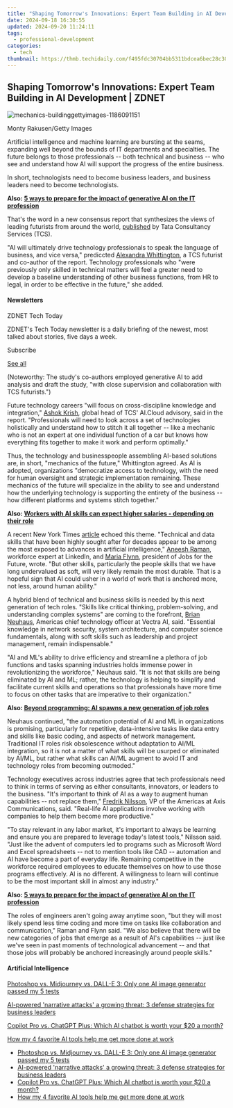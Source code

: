 ```yaml
---
title: "Shaping Tomorrow's Innovations: Expert Team Building in AI Development | ZDNET"
date: 2024-09-18 16:30:55
updated: 2024-09-20 11:24:11
tags:
  - professional-development
categories:
  - tech
thumbnail: https://thmb.techidaily.com/f495fdc30704bb5311bdcea6bec28c308373dbaff21b69f564e50f099e806a16.jpg
---
```


## Shaping Tomorrow's Innovations: Expert Team Building in AI Development | ZDNET

![mechanics-buildinggettyimages-1186091151](https://www.zdnet.com/a/img/resize/fb37bc501644cffa69c15a17d2cd81883fd0be0c/2024/03/14/21fcf15b-d336-49af-8839-d789376b4762/mechanics-buildinggettyimages-1186091151.jpg?auto=webp&width=1280)

Monty Rakusen/Getty Images

Artificial intelligence and machine learning are bursting at the seams, expanding well beyond the bounds of IT departments and specialties. The future belongs to those professionals -- both technical and business -- who see and understand how AI will support the progress of the entire business. 

In short, technologists need to become business leaders, and business leaders need to become technologists. 

**Also: [5 ways to prepare for the impact of generative AI on the IT profession](https://www.zdnet.com/article/5-ways-to-prepare-for-the-impact-of-generative-ai-on-the-it-profession/)**

That's the word in a new consensus report that synthesizes the views of leading futurists from around the world, [published](https://www.tcs.com/content/dam/global-tcs/en/pdfs/who-we-are/worldwide/tcs-na/tcs-working-towards-the-future-v3.pdf) by Tata Consultancy Services (TCS). 

"AI will ultimately drive technology professionals to speak the language of business, and vice versa," prediccted [Alexandra Whittington](https://www.linkedin.com/in/alexandra-whittington-futurist/), a TCS futurist and co-author of the report. Technology professionals who "were previously only skilled in technical matters will feel a greater need to develop a baseline understanding of other business functions, from HR to legal, in order to be effective in the future," she added.

#### Newsletters

ZDNET Tech Today

ZDNET's Tech Today newsletter is a daily briefing of the newest, most talked about stories, five days a week.

 Subscribe

[See all](https://www.zdnet.com/newsletters/)

(Noteworthy: The study's co-authors employed generative AI to add analysis and draft the study, "with close supervision and collaboration with TCS futurists.")

Future technology careers "will focus on cross-discipline knowledge and integration," [Ashok Krish](https://www.tcs.com/insights/authors/ashok-krish), global head of TCS' AI.Cloud advisory, said in the report. "Professionals will need to look across a set of technologies holistically and understand how to stitch it all together -- like a mechanic who is not an expert at one individual function of a car but knows how everything fits together to make it work and perform optimally."

Thus, the technology and businesspeople assembling AI-based solutions are, in short, "mechanics of the future," Whittington agreed. As AI is adopted, organizations "democratize access to technology, with the need for human oversight and strategic implementation remaining. These mechanics of the future will specialize in the ability to see and understand how the underlying technology is supporting the entirety of the business -- how different platforms and systems stitch together."

**Also: [Workers with AI skills can expect higher salaries - depending on their role](https://www.zdnet.com/article/workers-with-ai-skills-can-expect-higher-salaries-depending-on-their-role/)**

A recent New York Times [article](https://www.nytimes.com/2024/02/14/opinion/ai-economy-jobs-colleges.html?smid=em-share) echoed this theme. "Technical and data skills that have been highly sought after for decades appear to be among the most exposed to advances in artificial intelligence," [Aneesh Raman](https://www.linkedin.com/in/aneeshraman/recent-activity/all/), workforce expert at LinkedIn, and [Maria Flynn](https://www.jff.org/staff/maria-flynn/), president of Jobs for the Future, wrote. "But other skills, particularly the people skills that we have long undervalued as soft, will very likely remain the most durable. That is a hopeful sign that AI could usher in a world of work that is anchored more, not less, around human ability."

A hybrid blend of technical and business skills is needed by this next generation of tech roles. "Skills like critical thinking, problem-solving, and understanding complex systems" are coming to the forefront, [Brian Neuhaus](https://www.linkedin.com/in/brianneuhaus/), Americas chief technology officer at Vectra AI, said. "Essential knowledge in network security, system architecture, and computer science fundamentals, along with soft skills such as leadership and project management, remain indispensable."

"AI and ML's ability to drive efficiency and streamline a plethora of job functions and tasks spanning industries holds immense power in revolutionizing the workforce," Neuhaus said. "It is not that skills are being eliminated by AI and ML; rather, the technology is helping to simplify and facilitate current skills and operations so that professionals have more time to focus on other tasks that are imperative to their organization."

**Also: [Beyond programming: AI spawns a new generation of job roles](https://www.zdnet.com/education/professional-development/beyond-programming-ai-spawns-a-new-generation-of-job-roles/)**

Neuhaus continued, "the automation potential of AI and ML in organizations is promising, particularly for repetitive, data-intensive tasks like data entry and skills like basic coding, and aspects of network management. Traditional IT roles risk obsolescence without adaptation to AI/ML integration, so it is not a matter of what skills will be usurped or eliminated by AI/ML, but rather what skills can AI/ML augment to avoid IT and technology roles from becoming outmoded."

Technology executives across industries agree that tech professionals need to think in terms of serving as either consultants, innovators, or leaders to the business. "It's important to think of AI as a way to augment human capabilities -- not replace them," [Fredrik Nilsson](https://www.linkedin.com/in/fredriknilsson2/), VP of the Americas at Axis Communications, said. "Real-life AI applications involve working with companies to help them become more productive."

"To stay relevant in any labor market, it's important to always be learning and ensure you are prepared to leverage today's latest tools," Nilsson said. "Just like the advent of computers led to programs such as Microsoft Word and Excel spreadsheets -- not to mention tools like CAD -- automation and AI have become a part of everyday life. Remaining competitive in the workforce required employees to educate themselves on how to use those programs effectively. AI is no different. A willingness to learn will continue to be the most important skill in almost any industry."

**Also: [5 ways to prepare for the impact of generative AI on the IT profession](https://www.zdnet.com/article/5-ways-to-prepare-for-the-impact-of-generative-ai-on-the-it-profession/)**

The roles of engineers aren't going away anytime soon, "but they will most likely spend less time coding and more time on tasks like collaboration and communication," Raman and Flynn said. "We also believe that there will be new categories of jobs that emerge as a result of AI's capabilities -- just like we've seen in past moments of technological advancement -- and that those jobs will probably be anchored increasingly around people skills."

#### Artificial Intelligence

[Photoshop vs. Midjourney vs. DALL-E 3: Only one AI image generator passed my 5 tests](https://www.zdnet.com/article/is-photoshops-new-text-to-image-as-good-as-midjourney-and-dall-e-we-test-it-and-see/ "Photoshop vs. Midjourney vs. DALL-E 3: Only one AI image generator passed my 5 tests")

[AI-powered 'narrative attacks' a growing threat: 3 defense strategies for business leaders](https://www.zdnet.com/article/ai-powered-narrative-attacks-a-growing-threat-3-defense-strategies-for-business-leaders/ "AI-powered 'narrative attacks' a growing threat: 3 defense strategies for business leaders")

[Copilot Pro vs. ChatGPT Plus: Which AI chatbot is worth your $20 a month?](https://www.zdnet.com/article/copilot-pro-vs-chatgpt-plus-which-is-ai-chatbot-is-worth-your-20-a-month/ "Copilot Pro vs. ChatGPT Plus: Which AI chatbot is worth your $20 a month?")

[How my 4 favorite AI tools help me get more done at work](https://www.zdnet.com/article/how-my-4-favorite-ai-tools-help-me-get-more-done-at-work/ "How my 4 favorite AI tools help me get more done at work")

* [Photoshop vs. Midjourney vs. DALL-E 3: Only one AI image generator passed my 5 tests](https://www.zdnet.com/article/is-photoshops-new-text-to-image-as-good-as-midjourney-and-dall-e-we-test-it-and-see/ "Photoshop vs. Midjourney vs. DALL-E 3: Only one AI image generator passed my 5 tests")
* [AI-powered 'narrative attacks' a growing threat: 3 defense strategies for business leaders](https://www.zdnet.com/article/ai-powered-narrative-attacks-a-growing-threat-3-defense-strategies-for-business-leaders/ "AI-powered 'narrative attacks' a growing threat: 3 defense strategies for business leaders")
* [Copilot Pro vs. ChatGPT Plus: Which AI chatbot is worth your $20 a month?](https://www.zdnet.com/article/copilot-pro-vs-chatgpt-plus-which-is-ai-chatbot-is-worth-your-20-a-month/ "Copilot Pro vs. ChatGPT Plus: Which AI chatbot is worth your $20 a month?")
* [How my 4 favorite AI tools help me get more done at work](https://www.zdnet.com/article/how-my-4-favorite-ai-tools-help-me-get-more-done-at-work/ "How my 4 favorite AI tools help me get more done at work")

<ins class="adsbygoogle"
     style="display:block"
     data-ad-format="autorelaxed"
     data-ad-client="ca-pub-7571918770474297"
     data-ad-slot="1223367746"></ins>



<ins class="adsbygoogle"
     style="display:block"
     data-ad-client="ca-pub-7571918770474297"
     data-ad-slot="8358498916"
     data-ad-format="auto"
     data-full-width-responsive="true"></ins>
